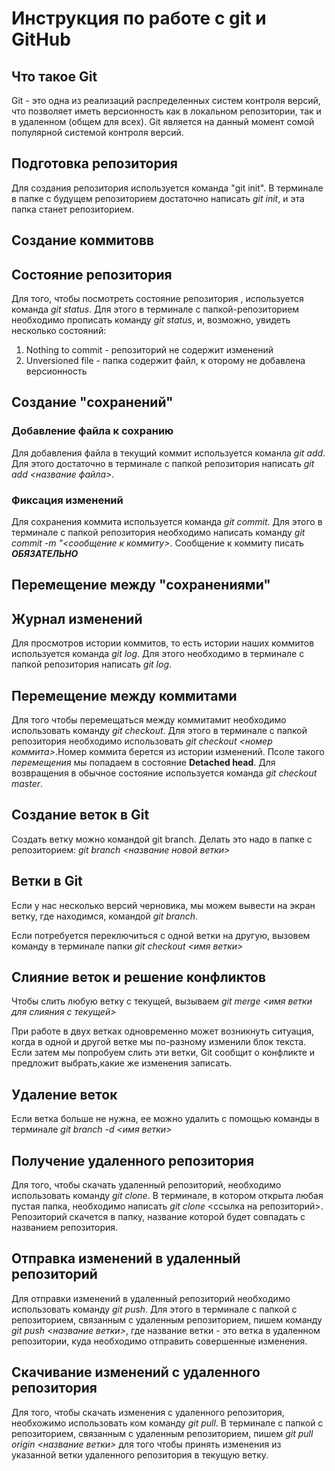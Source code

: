 # Инструкция по работе с git и GitHub

## Что такое  Git

Git - это одна из реализаций распределенных систем контроля версий, что позволяет иметь версионность как в локальном репозитории, так и в удаленном (общем для всех). Git является на данный момент сомой популярной системой контроля версий. 

## Подготовка репозитория

Для создания репозитория используется команда "git init". В терминале в папке с будущем репозиторием достаточно написать *git init*, и эта папка станет репозиторием.

## Создание коммитовв

## Состояние репозитория
Для того, чтобы посмотреть состояние репозитория , используется команда *git status*. Для этого в терминале с папкой-репозиторием необходимо прописать команду *git status*, и, возможно, увидеть несколько состояний:

1. Nothing to commit - репозиторий не содержит изменений
2. Unversioned file - папка содержит файл, к оторому не добавлена версионность

## Создание "сохранений"

### Добавление файла к сохранию

Для добавления файла в текущий коммит используется команла *git add*. Для этого достаточно в терминале с папкой репозитория написать *git add <название файла>*.

### Фиксация изменений
Для сохранения коммита используется команда *git commit*. Для этого в терминале с папкой репозитория необходимо написать команду *git commit -m "<сообщение к коммиту>*. Сообщение к коммиту писать ***ОБЯЗАТЕЛЬНО***

## Перемещение между "сохранениями"

## Журнал изменений

Для просмотров истории коммитов, то есть истории наших коммитов используется команда *git log*. Для этого необходимо в терминале с папкой репозитория написать *git log*.

## Перемещение между коммитами
Для того чтобы перемещаться между коммитамит необходимо использовать команду *git checkout*. Для этого в терминале с папкой репозитория необходимо использовать *git checkout <номер коммита>*.Номер коммита берется из истории изменений. Псоле такого *перемещения* мы попадаем в состояние **Detached head**. Для возвращения в обычное состояние используется команда *git checkout master*.

## Создание веток в Git
 
Создать ветку можно командой git branch. Делать это надо в папке с репозиторием: *git branch <название новой ветки>*

## Ветки в Git

Если у нас несколько версий черновика, мы можем вывести на экран ветку, где находимся, командой *git branch*.

Если потребуется переключиться с одной ветки на другую, вызовем команду в терминале папки *git checkout <имя ветки>* 


## Слияние веток и решение конфликтов

Чтобы слить любую ветку с текущей, вызываем *git merge <имя ветки для слияния с текущей>*

При работе в двух ветках одновременно может возникнуть ситуация, когда в одной и другой ветке мы по-разному изменили блок текста. Если затем мы попробуем слить эти ветки, Git сообщит о конфликте и предложит выбрать,какие же изменения записать. 

## Удаление веток

Если ветка  больше не нужна, ее можно удалить с помощью команды в терминале *git branch -d <имя ветки>*

## Получение удаленного репозитория
Для того, чтобы скачать удаленный репозиторий, необходимо использовать команду *git clone*. В терминале, в котором открыта любая пустая папка, необходимо написать *git clone* <ссылка на репозиторий>. Репозиторий скачется в папку, название которой будет совпадать с названием репозитория.

## Отправка изменений в удаленный репозиторий
Для отправки изменений в удаленный репозиторий необходимо использовать команду *git push*. Для этого в терминале с папкой с репозиторием, связанным с удаленным репозиторием, пишем команду *git push <название ветки>*, где название ветки - это ветка в удаленном репозитории, куда необходимо отправить совершенные изменения.

## Скачивание изменений с удаленного репозитория
Для того, чтобы скачать изменения с удаленного репозитория, необхожимо использовать ком команду *git pull*. В терминале с папкой с репозиторием, связанным с удаленным репозиторием, пишем *git pull origin <название ветки>* для того чтобы принять изменения из указанной ветки удаленного репозитория в текущую ветку.

